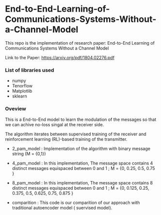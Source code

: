 # End-to-End-Learning-of-Communications-Systems-Without-a-Channel-Model

This repo is the implementation of research paper: End-to-End Learning of Communications Systems Without a Channel Model

Link to the Paper: https://arxiv.org/pdf/1804.02276.pdf

### List of libraries used

- numpy
- Tenorflow
- Matplotlib
- sklearn

### Oveview

This is a End-to-End model to learn the modulation of the messages so that we can achive no-loss singal at the receiver side.

The algorithm iterates between supervised training of the receiver and reinforcement learning (RL)-based training of the transmitter.

- 2_pam_model : Implementation of the algorithm with binary message string (M = {0,1})

- 4_pam_model : In this implementation, The message space contains 4 distinct messages equispaced between 0 and 1 ;  M = {0, 0.25, 0.5, 0.75 }

- 8_pam_model : In this implementation, The message space contains 8 distinct messages equispaced between 0 and 1 ;  M = {0, 0.125, 0.25, 0.375, 0.5, 0.625, 0.75, 0.875 }

- comparition : This code is our comparition of our approach with traditional autoencoder model ( suervised model).

